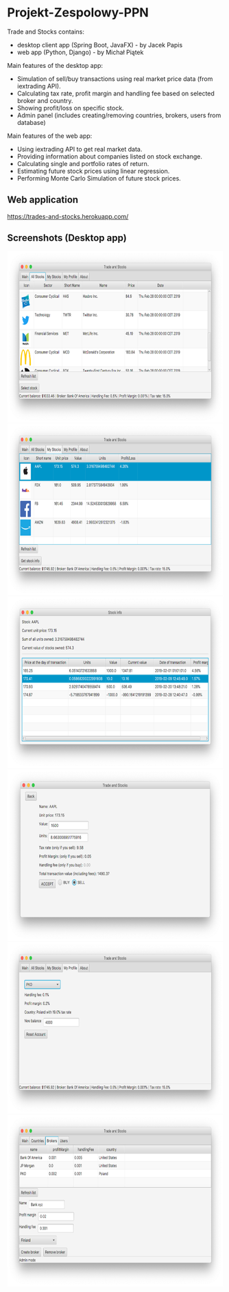 # Projekt-Zespolowy-PPN
Trade and Stocks contains:

- desktop client app (Spring Boot, JavaFX) - by Jacek Papis
- web app (Python, Django) - by Michał Piątek

Main features of the desktop app:
- Simulation of sell/buy transactions using real market price data (from iextrading API).
- Calculating tax rate, profit margin and handling fee based on selected broker and country.
- Showing profit/loss on specific stock.
- Admin panel (includes creating/removing countries, brokers, users from database)

Main features of the web app:
- Using iextrading API to get real market data.
- Providing information about companies listed on stock exchange.
- Calculating single and portfolio rates of return.
- Estimating future stock prices using linear regression.
- Performing Monte Carlo Simulation of future stock prices.

## Web application
https://trades-and-stocks.herokuapp.com/

## Screenshots (Desktop app)
<img src="screenshots/sc_AllStocks.png" height="400" alt="Screenshot"/>
<img src="screenshots/sc_MyStocks.png" height="400" alt="Screenshot"/>
<img src="screenshots/sc_StockInfo.png" height="400" alt="Screenshot"/>
<img src="screenshots/sc_Sell.png" height="400" alt="Screenshot"/>
<img src="screenshots/sc_ResetAccount.png" height="400" alt="Screenshot"/>
<img src="screenshots/sc_admin_Brokers.png" height="400" alt="Screenshot"/>

